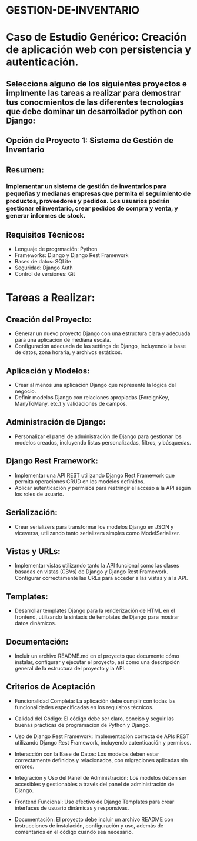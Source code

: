 # GESTION-DE-INVENTARIO

# Caso de Estudio Genérico: Creación de aplicación web con persistencia y autenticación.
## Selecciona alguno de los siguientes proyectos e implmente las tareas a realizar para demostrar tus conocmientos de las diferentes tecnologías que debe dominar un desarrollador python con Django:

## Opción de Proyecto 1: Sistema de Gestión de Inventario
## Resumen:
### Implementar un sistema de gestión de inventarios para pequeñas y medianas empresas que permita el seguimiento de productos, proveedores y pedidos. Los usuarios podrán gestionar el inventario, crear pedidos de compra y venta, y generar informes de stock.

## Requisitos Técnicos:
- Lenguaje de progrmación: Python
- Frameworks: Django y Django Rest Framework
- Bases de datos: SQLite
- Seguridad: Django Auth
- Control de versiones: Git

# Tareas a Realizar:

## Creación del Proyecto:
- Generar un nuevo proyecto Django con una estructura clara y adecuada para una aplicación de mediana escala.
- Configuración adecuada de las settings de Django, incluyendo la base de datos, zona horaria, y archivos estáticos.

## Aplicación y Modelos:
- Crear al menos una aplicación Django que represente la lógica del negocio.
- Definir modelos Django con relaciones apropiadas (ForeignKey, ManyToMany, etc.) y validaciones de campos.

## Administración de Django:
- Personalizar el panel de administración de Django para gestionar los modelos creados, incluyendo listas personalizadas, filtros, y búsquedas.

## Django Rest Framework:
- Implementar una API REST utilizando Django Rest Framework que permita operaciones CRUD en los modelos definidos.
- Aplicar autenticación y permisos para restringir el acceso a la API según los roles de usuario.

## Serialización:
- Crear serializers para transformar los modelos Django en JSON y viceversa, utilizando tanto serializers simples como ModelSerializer.

## Vistas y URLs:
- Implementar vistas utilizando tanto la API funcional como las clases basadas en vistas (CBVs) de Django y Django Rest Framework.
Configurar correctamente las URLs para acceder a las vistas y a la API.

## Templates:
- Desarrollar templates Django para la renderización de HTML en el frontend, utilizando la sintaxis de templates de Django para mostrar datos dinámicos.

## Documentación:
- Incluir un archivo README.md en el proyecto que documente cómo instalar, configurar y ejecutar el proyecto, así como una descripción general de la estructura del proyecto y la API.

## Criterios de Aceptación
- Funcionalidad Completa: La aplicación debe cumplir con todas las funcionalidades especificadas en los requisitos técnicos.

- Calidad del Código: El código debe ser claro, conciso y seguir las buenas prácticas de programación de Python y Django.

- Uso de Django Rest Framework: Implementación correcta de APIs REST utilizando Django Rest Framework, incluyendo autenticación y permisos.

- Interacción con la Base de Datos: Los modelos deben estar correctamente definidos y relacionados, con migraciones aplicadas sin errores.

- Integración y Uso del Panel de Administración: Los modelos deben ser accesibles y gestionables a través del panel de administración de Django.

- Frontend Funcional: Uso efectivo de Django Templates para crear interfaces de usuario dinámicas y responsivas.

- Documentación: El proyecto debe incluir un archivo README con instrucciones de instalación, configuración y uso, además de comentarios en el código cuando sea necesario.
